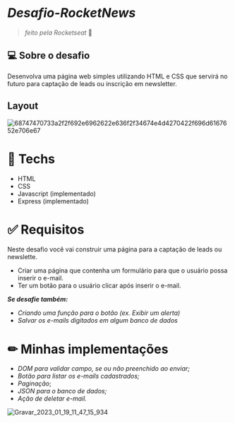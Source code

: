 # *Desafio-RocketNews*
> *feito pela Rocketseat* 🚀



## 💻 **Sobre o desafio**
Desenvolva uma página web simples utilizando HTML e CSS que servirá no futuro para captação de leads ou inscrição em newsletter.

## **Layout**
![68747470733a2f2f692e6962622e636f2f34674e4d4270422f696d6167652e706e67](https://user-images.githubusercontent.com/89167170/213465316-cfc08ce1-b45b-4935-a5c3-bca2c6eb9cd7.png)

# 🚀 **Techs**
- HTML
- CSS
- Javascript (implementado)
- Express (implementado)

# ✅ **Requisitos**
Neste desafio você vai construir uma página para a captação de leads ou newslette.
- Criar uma página que contenha um formulário para que o usuário possa inserir o e-mail.
- Ter um botão para o usuário clicar após inserir o e-mail.

***Se desafie também:***

- *Criando uma função para o botão (ex. Exibir um alerta)*
- *Salvar os e-mails digitados em algum banco de dados*

# ✏ **Minhas implementações**
- *DOM para validar campo, se ou não preenchido ao enviar;*
- *Botão para listar os e-mails cadastrados;*
- *Paginação*;
- *JSON para o banco de dados;*
- *Ação de deletar e-mail.*

![Gravar_2023_01_19_11_47_15_934](https://user-images.githubusercontent.com/89167170/213473442-df44b629-d31e-41f1-b0e1-b4cd6cd89b09.gif)

